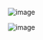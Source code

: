 
![image](https://github-readme-stats.vercel.app/api?username=ryeii&show_icons=true&count_private=true&theme=dark)

![image](https://github-profile-trophy.vercel.app/?username=ryeii&show_icons=true&count_private=true&theme=dark)
